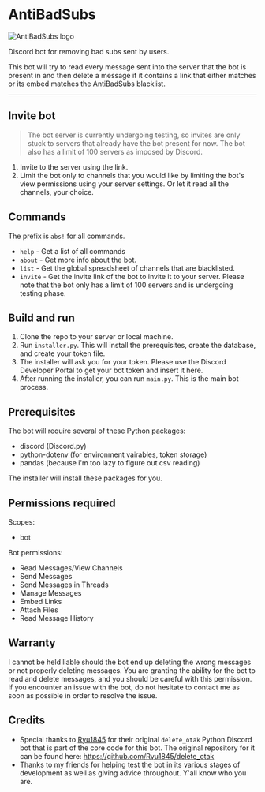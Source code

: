 # AntiBadSubs
![AntiBadSubs logo](https://i.vgy.me/c1SzTV.png)

Discord bot for removing bad subs sent by users.

This bot will try to read every message sent into the server that the bot is present in and then delete a message if it contains a link that either matches or its embed matches the AntiBadSubs blacklist.

---

## Invite bot

>The bot server is currently undergoing testing, so invites are only stuck to servers that already have the bot present for now. The bot also has a limit of 100 servers as imposed by Discord.

1. Invite to the server using the link.
2. Limit the bot only to channels that you would like by limiting the bot's view permissions using your server settings. Or let it read all the channels, your choice.

## Commands
The prefix is `abs!` for all commands.

- `help` - Get a list of all commands
- `about` - Get more info about the bot.
- `list` - Get the global spreadsheet of channels that are blacklisted.
- `invite` - Get the invite link of the bot to invite it to your server. Please note that the bot only has a limit of 100 servers and is undergoing testing phase.

## Build and run

1. Clone the repo to your server or local machine.
2. Run `installer.py`. This will install the prerequisites, create the database, and create your token file.
3. The installer will ask you for your token. Please use the Discord Developer Portal to get your bot token and insert it here.
4. After running the installer, you can run `main.py`. This is the main bot process.

## Prerequisites
The bot will require several of these Python packages:

- discord (Discord.py)
- python-dotenv (for environment vairables, token storage)
- pandas (because i'm too lazy to figure out csv reading)

The installer will install these packages for you.

## Permissions required

Scopes:

- bot

Bot permissions:

- Read Messages/View Channels
- Send Messages
- Send Messages in Threads
- Manage Messages
- Embed Links
- Attach Files
- Read Message History

## Warranty

I cannot be held liable should the bot end up deleting the wrong messages or not properly deleting messages. You are granting the ability for the bot to read and delete messages, and you should be careful with this permission. If you encounter an issue with the bot, do not hesitate to contact me as soon as possible in order to resolve the issue.

## Credits
- Special thanks to [Ryu1845](https://github.com/Ryu1845) for their original `delete_otak` Python Discord bot that is part of the core code for this bot. The original repository for it can be found here: https://github.com/Ryu1845/delete_otak
- Thanks to my friends for helping test the bot in its various stages of development as well as giving advice throughout. Y'all know who you are.